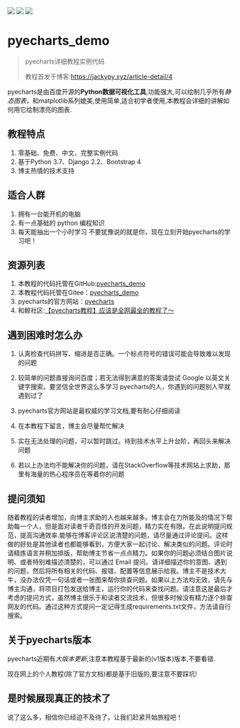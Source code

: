 [![](https://img.shields.io/badge/python-3.8.0-orange.svg)](https://www.python.org/downloads/release/python-380/)
[![](https://img.shields.io/badge/pyecharts-1.8.1-green.svg)](https://github.com/pyecharts/pyecharts)
[![](https://img.shields.io/badge/license-MIT-000000.svg)](https://opensource.org/licenses/MIT)

# pyecharts_demo
> pyecharts详细教程实例代码
>
> 教程首发于博客:https://jackypy.xyz/article-detail/4


pyecharts是由百度开源的**Python数据可视化工具**,功能强大,可以绘制几乎所有*静态图表*，和matplotlib系列媲美,使用简单,适合初学者使用,本教程会详细的讲解如何用它绘制漂亮的图表.

## 教程特点
1. 零基础、免费、中文、完整实例代码
2. 基于Python 3.7、Django 2.2、Bootstrap 4
3. 博主热情的技术支持

## 适合人群
1. 拥有一台能开机的电脑
2. 有一点基础的 python 编程知识
3. 每天能抽出一个小时学习 
不要犹豫说的就是你，现在立刻开始pyecharts的学习吧！

## 资源列表
1. 本教程的代码托管在GitHub:[pyecharts_demo](https://github.com/jackyfzh/pyecharts_demo)
2. 本教程代码托管在Gitee：[pyecharts_demo](https://gitee.com/jackyfzh/pyecharts_demo)
3. pyecharts的官方网站：[pyecharts](https://pyecharts.org)
4. 和鲸社区:[【pyecharts教程】应该是全网最全的教程了～](https://www.kesci.com/home/project/5eb7958f366f4d002d783d4a)

## 遇到困难时怎么办
1. 认真检查代码拼写、缩进是否正确。一个标点符号的错误可能会导致难以发现的问题

2. 较简单的问题直接询问百度；若无法得到满意的答案请尝试 Google 以英文关键字搜索。要坚信全世界这么多学习 pyecharts的人，你遇到的问题别人早就遇到过了

3. pyecharts官方网站是最权威的学习文档,要有耐心仔细阅读

4. 在本教程下留言，博主会尽量帮忙解决

5. 实在无法处理的问题，可以暂时跳过。待到技术水平上升台阶，再回头来解决问题

6. 若以上办法均不能解决你的问题，请在StackOverflow等技术网站上求助，那里有海量的热心程序员在等着你的问题

## 提问须知
随着教程的读者增加，向博主求助的人也越来越多。博主会在力所能及的情况下帮助每一个人，但是面对读者千奇百怪的开发问题，精力实在有限。在此说明提问规范，提高沟通效率.能够在博客评论区说清楚的问题，请尽量通过评论提问。这样做的好处是其他读者也都能够看到，方便大家一起讨论、解决类似的问题。评论时请精炼语言并稍加排版，帮助博主节省一点点精力。如果你的问题必须结合图片说明、或者特别难描述清楚的，可以通过 Email 提问。请详细描述你的意图、遇到的问题，然后将所有相关的代码、报错、配置等信息展示给我。博主不是技术大牛，没办法仅凭一句话或者一张图来帮你排查问题。如果以上方法均无效，请先与博主沟通，将项目打包发送给博主，运行你的代码来查找问题。请注意这是最后才考虑的提问方式，虽然博主很乐于和读者交流技术，但很多时候没有精力逐个排查网友的代码。通过这种方式提问一定记得生成requirements.txt文件，方法请自行搜索。

## 关于pyecharts版本
pyecharts近期有*大版本更新*,注意本教程基于最新的(v1版本)版本,不要看错.

现在网上的个人教程(除了官方文档)都是基于旧版的,要注意不要踩坑!
## 是时候展现真正的技术了
说了这么多，相信你已经迫不及待了。让我们赶紧开始旅程吧！

